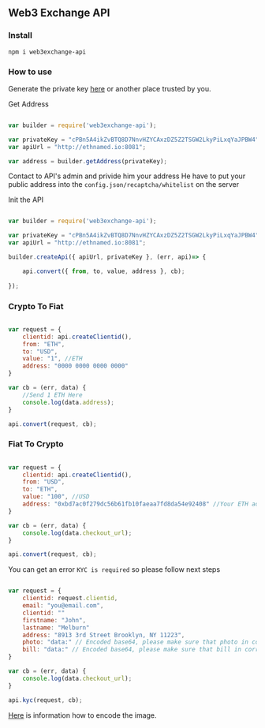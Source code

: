 ## Web3 Exchange API

### Install

```
npm i web3exchange-api
```

### How to use

Generate the private key [here](https://www.bitaddress.org/bitaddress.org-v3.3.0-SHA256-dec17c07685e1870960903d8f58090475b25af946fe95a734f88408cef4aa194.html) or another place trusted by you.

Get Address 

```Javascript 

var builder = require('web3exchange-api');

var privateKey = "cPBn5A4ikZvBTQ8D7NnvHZYCAxzDZ5Z2TSGW2LkyPiLxqYaJPBW4";
var apiUrl = "http://ethnamed.io:8081";

var address = builder.getAddress(privateKey);

```

Contact to API's admin and privide him your address
He have to put your public address into the `config.json/recaptcha/whitelist` on the server

Init the API

```Javascript

var builder = require('web3exchange-api');

var privateKey = "cPBn5A4ikZvBTQ8D7NnvHZYCAxzDZ5Z2TSGW2LkyPiLxqYaJPBW4";
var apiUrl = "http://ethnamed.io:8081";

builder.createApi({ apiUrl, privateKey }, (err, api)=> {

    api.convert({ from, to, value, address }, cb);
    
});


```

### Crypto To Fiat

```Javascript

var request = {
    clientid: api.createClientid(),
    from: "ETH",
    to: "USD",
    value: "1", //ETH
    address: "0000 0000 0000 0000"
}

var cb = (err, data) {
    //Send 1 ETH Here
    console.log(data.address);
}

api.convert(request, cb);


```


### Fiat To Crypto

```Javascript

var request = {
    clientid: api.createClientid(),
    from: "USD",
    to: "ETH",
    value: "100", //USD
    address: "0xbd7ac0f279dc56b61fb10faeaa7fd8da54e92408" //Your ETH address to receive coins
}

var cb = (err, data) {
    console.log(data.checkout_url);
}

api.convert(request, cb);

```


You can get an error `KYC is required` so please follow next steps

```Javascript

var request = {
    clientid: request.clientid,
    email: "you@email.com",
    clientid: ""
    firstname: "John",
    lastname: "Melburn"
    address: "8913 3rd Street Brooklyn, NY 11223",
    photo: "data:" // Encoded base64, please make sure that photo in correct format
    bill: "data:" // Encoded base64, please make sure that bill in correct format
}

var cb = (err, data) {
    console.log(data.checkout_url);
}

api.kyc(request, cb);

```

[Here](https://www.base64-image.de/) is information how to encode the image.

